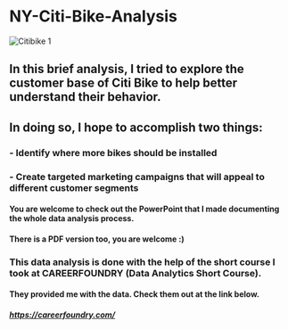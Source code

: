 # NY-Citi-Bike-Analysis

![Citibike 1](https://github.com/e1iasm/NY-Citi-Bike-Analysis/assets/122179950/3d4c24ae-34b4-46c1-8099-1aac37f6f702)

## In this brief analysis, I tried to explore the customer base of Citi Bike to help better understand their behavior.
## In doing so, I hope to accomplish two things:
### - Identify where more bikes should be installed
### - Create targeted marketing campaigns that will appeal to different customer segments



#### You are welcome to check out the PowerPoint that I made documenting the whole data analysis process.
#### There is a PDF version too, you are welcome :)




### This data analysis is done with the help of the short course I took at CAREERFOUNDRY (Data Analytics Short Course).
#### They provided me with the data. Check them out at the link below.
##### https://careerfoundry.com/

